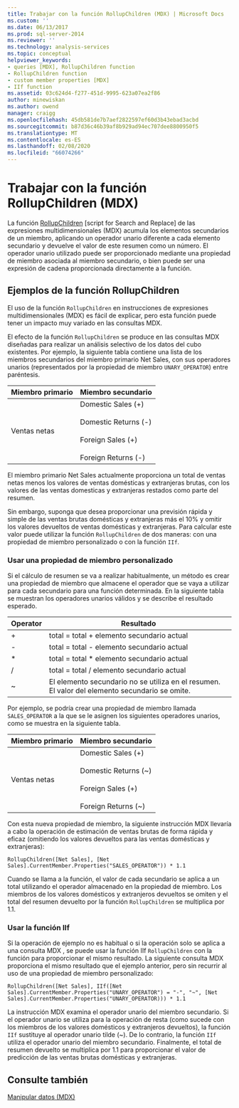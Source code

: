 ```yaml
---
title: Trabajar con la función RollupChildren (MDX) | Microsoft Docs
ms.custom: ''
ms.date: 06/13/2017
ms.prod: sql-server-2014
ms.reviewer: ''
ms.technology: analysis-services
ms.topic: conceptual
helpviewer_keywords:
- queries [MDX], RollupChildren function
- RollupChildren function
- custom member properties [MDX]
- IIf function
ms.assetid: 03c624d4-f277-451d-9995-623a07ea2f86
author: minewiskan
ms.author: owend
manager: craigg
ms.openlocfilehash: 45db581de7b7aef2822597ef60d3b43ebad3acbd
ms.sourcegitcommit: b87d36c46b39af8b929ad94ec707dee8800950f5
ms.translationtype: MT
ms.contentlocale: es-ES
ms.lasthandoff: 02/08/2020
ms.locfileid: "66074266"
---
```

# <a name="working-with-the-rollupchildren-function-mdx"></a>Trabajar con la función RollupChildren (MDX)
  La función [RollupChildren](/sql/mdx/rollupchildren-mdx) [script for Search and Replace] de las expresiones multidimensionales (MDX) acumula los elementos secundarios de un miembro, aplicando un operador unario diferente a cada elemento secundario y devuelve el valor de este resumen como un número. El operador unario utilizado puede ser proporcionado mediante una propiedad de miembro asociada al miembro secundario, o bien puede ser una expresión de cadena proporcionada directamente a la función.  
  
## <a name="rollupchildren-function-examples"></a>Ejemplos de la función RollupChildren  
 El uso de la función `RollupChildren` en instrucciones de expresiones multidimensionales (MDX) es fácil de explicar, pero esta función puede tener un impacto muy variado en las consultas MDX.  
  
 El efecto de la función `RollupChildren` se produce en las consultas MDX diseñadas para realizar un análisis selectivo de los datos del cubo existentes. Por ejemplo, la siguiente tabla contiene una lista de los miembros secundarios del miembro primario Net Sales, con sus operadores unarios (representados por la propiedad de miembro `UNARY_OPERATOR`) entre paréntesis.  
  
|Miembro primario|Miembro secundario|  
|-------------------|------------------|  
|Ventas netas|Domestic Sales (+)<br /><br /> Domestic Returns (-)<br /><br /> Foreign Sales (+)<br /><br /> Foreign Returns (-)|  
  
 El miembro primario Net Sales actualmente proporciona un total de ventas netas menos los valores de ventas domésticas y extranjeras brutas, con los valores de las ventas domesticas y extranjeras restados como parte del resumen.  
  
 Sin embargo, suponga que desea proporcionar una previsión rápida y simple de las ventas brutas domésticas y extranjeras más el 10% y omitir los valores devueltos de ventas domésticas y extranjeras. Para calcular este valor puede utilizar la función `RollupChildren` de dos maneras: con una propiedad de miembro personalizado o con la función `IIf`.  
  
### <a name="using-a-custom-member-property"></a>Usar una propiedad de miembro personalizado  
 Si el cálculo de resumen se va a realizar habitualmente, un método es crear una propiedad de miembro que almacene el operador que se vaya a utilizar para cada secundario para una función determinada. En la siguiente tabla se muestran los operadores unarios válidos y se describe el resultado esperado.  
  
|Operator|Resultado|  
|--------------|------------|  
|+|total = total + elemento secundario actual|  
|-|total = total - elemento secundario actual|  
|*|total = total * elemento secundario actual|  
|/|total = total / elemento secundario actual|  
|~|El elemento secundario no se utiliza en el resumen. El valor del elemento secundario se omite.|  
  
 Por ejemplo, se podría crear una propiedad de miembro llamada `SALES_OPERATOR` a la que se le asignen los siguientes operadores unarios, como se muestra en la siguiente tabla.  
  
|Miembro primario|Miembro secundario|  
|-------------------|------------------|  
|Ventas netas|Domestic Sales (+)<br /><br /> Domestic Returns (~)<br /><br /> Foreign Sales (+)<br /><br /> Foreign Returns (~)|  
  
 Con esta nueva propiedad de miembro, la siguiente instrucción MDX llevaría a cabo la operación de estimación de ventas brutas de forma rápida y eficaz (omitiendo los valores devueltos para las ventas domésticas y extranjeras):  
  
```  
RollupChildren([Net Sales], [Net Sales].CurrentMember.Properties("SALES_OPERATOR")) * 1.1  
```  
  
 Cuando se llama a la función, el valor de cada secundario se aplica a un total utilizando el operador almacenado en la propiedad de miembro. Los miembros de los valores domésticos y extranjeros devueltos se omiten y el total del resumen devuelto por la función `RollupChildren` se multiplica por 1.1.  
  
### <a name="using-the-iif-function"></a>Usar la función IIf  
 Si la operación de ejemplo no es habitual o si la operación solo se aplica a una consulta MDX [](/sql/mdx/iif-mdx) , se puede usar la función IIf `RollupChildren` con la función para proporcionar el mismo resultado. La siguiente consulta MDX proporciona el mismo resultado que el ejemplo anterior, pero sin recurrir al uso de una propiedad de miembro personalizado:  
  
```  
RollupChildren([Net Sales], IIf([Net Sales].CurrentMember.Properties("UNARY_OPERATOR") = "-", "~", [Net Sales].CurrentMember.Properties("UNARY_OPERATOR))) * 1.1  
```  
  
 La instrucción MDX examina el operador unario del miembro secundario. Si el operador unario se utiliza para la operación de resta (como sucede con los miembros de los valores domésticos y extranjeros devueltos), la función `IIf` sustituye al operador unario tilde (~). De lo contrario, la función `IIf` utiliza el operador unario del miembro secundario. Finalmente, el total de resumen devuelto se multiplica por 1.1 para proporcionar el valor de predicción de las ventas brutas domésticas y extranjeras.  
  
## <a name="see-also"></a>Consulte también  
 [Manipular datos &#40;MDX&#41;](mdx-data-manipulation-manipulating-data.md)  
  
  

